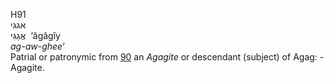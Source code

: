 <body>
  <p>H91<br>  אגגי  <br> אֲגָגִי  ‎  ‘ăgâgı̂y  <br><i>ag-aw-ghee‘ </i><br>Patrial or patronymic from <a href="h0090.htm">90</a>  an <i>Agagite</i> or descendant (subject) of Agag: - Agagite.<br></p>
 </body>